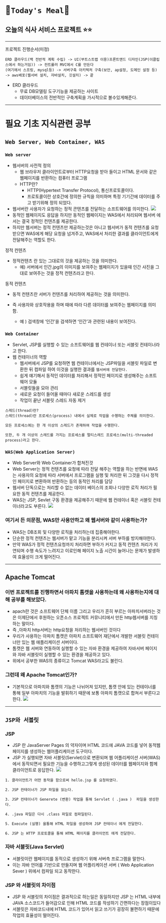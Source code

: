 # **🍔`Today's Meal`🍔**

## **오늘의 식사 서비스 프로젝트** ⭐️⭐️

---

프로젝트 진행순서(미정)

```
ERD 클라우드(백 전반적 계획 수립) -> UI(부트스트랩 이용)프론트앤드 디자인(JSP(이클립스에서 하는거임)) -> 컨트롤러 MVC에서 C를 만든다
(여기에서 스프링, mysql등) -> 서버구축 아키텍처 구축(보안, ap설정, 도메인 설정 등)
-> aws배포(웹서버 설치, 자바설치, 깃설치) -> 끝
```

- ERD 클라우드
  - 무료 DB모델링 도구기능을 제공하는 사이트
  - 데이터베이스의 전반적인 구축계획을 가시적으로 볼수있게해준다.

---

# **필요 기초 지식관련 공부**

## `Web Server, Web Container, WAS`

### `Web server`

- 웹서버의 사전적 정의
  - 웹 브라우저 클라이언트로부터 HTTP요청을 받아 들이고 HTML 문서와 같은 웹페이지를 반환하는 컴퓨터 프로그램
  - HTTP란?
    - HTTP(Hypertext Transfer Protocol), 통신프로토콜이다.
    - 프로토콜이란 상호간에 정의한 규칙을 의미하며 특정 기기간에 데이터를 주고 받기위해 정의 되었다.
- 웹서버란 사용자가 요청하는 정적 콘텐츠를 전달하는 소프트웨어를 의미한다.
  ![](https://s3.us-west-2.amazonaws.com/secure.notion-static.com/ed9d0720-7776-4f13-b13d-4be64ca2c546/%E1%84%89%E1%85%B3%E1%84%8F%E1%85%B3%E1%84%85%E1%85%B5%E1%86%AB%E1%84%89%E1%85%A3%E1%86%BA_2022-03-07_%E1%84%8B%E1%85%A9%E1%84%92%E1%85%AE_2.22.43.png?X-Amz-Algorithm=AWS4-HMAC-SHA256&X-Amz-Content-Sha256=UNSIGNED-PAYLOAD&X-Amz-Credential=AKIAT73L2G45EIPT3X45%2F20220307%2Fus-west-2%2Fs3%2Faws4_request&X-Amz-Date=20220307T052317Z&X-Amz-Expires=86400&X-Amz-Signature=1966269decc4f8313a755ba690707a9ea7ddfc95e8d5322416bd7968ef8bf6c4&X-Amz-SignedHeaders=host&response-content-disposition=filename%20%3D%22%25E1%2584%2589%25E1%2585%25B3%25E1%2584%258F%25E1%2585%25B3%25E1%2584%2585%25E1%2585%25B5%25E1%2586%25AB%25E1%2584%2589%25E1%2585%25A3%25E1%2586%25BA%25202022-03-07%2520%25E1%2584%258B%25E1%2585%25A9%25E1%2584%2592%25E1%2585%25AE%25202.22.43.png%22&x-id=GetObject)
- 동적인 웹페이지도 응답을 하지만 동적인 웹페이지는 WAS에서 처리되며 웹서버 에서는 결국 정적인 컨텐츠를 제공한다.
- 하지만 웹서버는 정적 컨텐츠만 제공하는것은 아니고 웹서버가 동적 컨텐츠를 요청 받으면 WAS에게 해당 요청을 넘겨주고, WAS에서 처리한 결과를 클라이언트에게 전달해주는 역할도 한다.

정적 컨텐츠

- 정적컨텐츠 란 있는 그대로의 것을 제공하는 것을 의미한다.
  - 예) 서버에서 인간.jpg의 이미지를 보여주는 웹페이지가 있을때 인간 사진을 그대로 보여주는 것을 정적 컨텐츠라고 한다.

동적 컨텐츠

- 동적 컨텐츠란 서버가 컨텐츠를 처리하여 제공하는 것을 의미한다.
- 즉 사용자와 상호작용을 하며 때에 따라 다른 데이터를 보여주는 웹페이지를 의미함.

  - 예 ) 검색창에 ‘인간’을 검색하면 ‘인간’과 관련된 내용이 보여진다.

### `Web Container`

- Servlet, JSP를 실행할 수 있는 소프트웨어를 웹 컨테이너 또는 서블릿 컨테이너라고 한다.
- 웹 컨테이너의 역할
  - 웹서버에서 JSP를 요청하면 웹 컨테이너에서는 JSP파일을 서블릿 파일로 변환한 뒤 컴파일 하여 이것을 실행한 결과를 `웹서버에 전달한다.`
  - 쉽게 얘기해서 동적인 데이터를 처리해서 정적인 페이지로 생성해주는 소프트웨어 모듈
  - 서블릿들을 모아 관리
  - 새로운 요청이 들어올 때마다 새로운 스레드를 생성
  - 작업이 끝난 서블릿 스레드 자동 제거

```
스레드(thread)란?
스레드(thread)란 프로세스(process) 내에서 실제로 작업을 수행하는 주체를 의미한다.

모든 프로세스에는 한 개 이상의 스레드가 존재하여 작업을 수행한다.

또한, 두 개 이상의 스레드를 가지는 프로세스를 멀티스레드 프로세스(multi-threaded process)라고 한다.
```

### `WAS(Web Application Server)`

- Web Server와 Web Container가 합쳐진것
- Web Server는 정적 컨텐츠를 요청에 따라 전달 해주는 역할을 하는 반면에 WAS는 사용자의 요청에 따라 서버에서 프로그램을 실행 및 처리한 뒤 그것을 다시 정적인 페이지로 변환하여 반환하는 등의 동적인 처리를 담당
- 웹서버 단독으로는 처리할 수 없는 데이터 베이스의 조회나 다양한 로직 처리가 필요한 동적 컨텐츠를 제공한다.
- WAS는 JSP, Sevlet 구동 환경을 제공해주기 때문에 웹 컨테이너 혹은 서블릿 컨테이너라고도 부른다.
  ![](https://s3.us-west-2.amazonaws.com/secure.notion-static.com/2c0f2599-985c-458a-bdf2-e759a05c0789/%E1%84%89%E1%85%B3%E1%84%8F%E1%85%B3%E1%84%85%E1%85%B5%E1%86%AB%E1%84%89%E1%85%A3%E1%86%BA_2022-03-07_%E1%84%8B%E1%85%A9%E1%84%92%E1%85%AE_8.25.46.png?X-Amz-Algorithm=AWS4-HMAC-SHA256&X-Amz-Content-Sha256=UNSIGNED-PAYLOAD&X-Amz-Credential=AKIAT73L2G45EIPT3X45%2F20220307%2Fus-west-2%2Fs3%2Faws4_request&X-Amz-Date=20220307T112554Z&X-Amz-Expires=86400&X-Amz-Signature=481dffc2d8891bf502ed7baedcbb59672bec40356158a6f9dee8f565cca056e1&X-Amz-SignedHeaders=host&response-content-disposition=filename%20%3D%22%25E1%2584%2589%25E1%2585%25B3%25E1%2584%258F%25E1%2585%25B3%25E1%2584%2585%25E1%2585%25B5%25E1%2586%25AB%25E1%2584%2589%25E1%2585%25A3%25E1%2586%25BA%25202022-03-07%2520%25E1%2584%258B%25E1%2585%25A9%25E1%2584%2592%25E1%2585%25AE%25208.25.46.png%22&x-id=GetObject)

### 여기서 든 의문점, WAS만 사용안하고 왜 웹서버와 같이 사용하는가?

- WAS는 DB조회 및 다양한 로직을 처리하는데 집중해야한다.
- 단순한 정적 컨텐츠는 웹서버가 맡고 기능을 분리시켜 서버 부하를 방지해야한다.
- 만약 WAS가 정적 컨텐츠요청까지 처리하면 부하가 커지고 동적 컨텐츠 처리가 지연되며 수행 속도가 느려지고 이로인해 페이지 노출 시간이 늘어나는 문제가 발생하여 효율성이 크게 떨어진다.

---

## Apache Tomcat

### 이번 프로젝트를 진행하면서 아파치 톰캣을 사용하는데 왜 사용하는지에 대해 공부를 해보았다.

- apach란 것은 소프트웨어 단체 이름 그리고 우리가 흔히 부르는 아파치서버라는 것은 이제단에서 후원하는 오픈소스 프로젝트 커뮤니티에서 만든 http웹서버를 지칭하는 말이다.
- 즉 ,아파치 http서버는 http요청을 처리하는 웹서버인 것이다
- 우리가 사용하는 아파치 톰캣은 아파치 소프트웨어 재단에서 개발한 서블릿 컨테이너만 있는 웹 애플리케이션 서버이다.
- 톰캣은 웹 서버와 연동하여 실행할 수 있는 자바 환경을 제공하여 자바서버 페이지와 자바 서블릿이 실행할 수 있는 환경을 제공하고 있다.
- 위에서 공부한 WAS의 종류이고 Tomcat WAS라고도 불린다.

### 그런데 왜 Apache Tomcat인가?

- 기본적으로 아파치와 톰캣의 기능은 나뉘어져 있지만, 톰캣 안에 있는 컨테이너를 통해 일부 아파치의 기능을 발휘하기 때문에 보통 아파치 톰캣으로 합쳐서 부른다고 한다.
  ![](https://s3.us-west-2.amazonaws.com/secure.notion-static.com/30ba04bc-f943-443a-988c-a5473c224127/%E1%84%89%E1%85%B3%E1%84%8F%E1%85%B3%E1%84%85%E1%85%B5%E1%86%AB%E1%84%89%E1%85%A3%E1%86%BA_2022-03-09_%E1%84%8B%E1%85%A9%E1%84%8C%E1%85%A5%E1%86%AB_12.11.22.png?X-Amz-Algorithm=AWS4-HMAC-SHA256&X-Amz-Content-Sha256=UNSIGNED-PAYLOAD&X-Amz-Credential=AKIAT73L2G45EIPT3X45%2F20220308%2Fus-west-2%2Fs3%2Faws4_request&X-Amz-Date=20220308T153831Z&X-Amz-Expires=86400&X-Amz-Signature=212b86dd4686b929bca70f78aa7d703557cd0df4ecb165fc8d8860cc38d1e4de&X-Amz-SignedHeaders=host&response-content-disposition=filename%20%3D%22%25E1%2584%2589%25E1%2585%25B3%25E1%2584%258F%25E1%2585%25B3%25E1%2584%2585%25E1%2585%25B5%25E1%2586%25AB%25E1%2584%2589%25E1%2585%25A3%25E1%2586%25BA%25202022-03-09%2520%25E1%2584%258B%25E1%2585%25A9%25E1%2584%258C%25E1%2585%25A5%25E1%2586%25AB%252012.11.22.png%22&x-id=GetObject)

---

## `JSP와 서블릿`

### JSP

- JSP 란 JavaServer Pages 의 약자이며 HTML 코드에 JAVA 코드를 넣어 동적웹페이지를 생성하는 웹어플리케이션 도구이다.
- JSP 가 실행되면 자바 서블릿(Servlet)으로 변환되며 웹 어플리케이션 서버(WAS)에서 동작되면서 필요한 기능을 수행하고그렇게 생성된 데이터를 웹페이지와 함께 클라이언트로 응답한다.
  ![](https://s3.us-west-2.amazonaws.com/secure.notion-static.com/0212c06f-fbc0-4504-b4fe-6de4d9f94155/%E1%84%89%E1%85%B3%E1%84%8F%E1%85%B3%E1%84%85%E1%85%B5%E1%86%AB%E1%84%89%E1%85%A3%E1%86%BA_2022-03-12_%E1%84%8B%E1%85%A9%E1%84%92%E1%85%AE_2.37.11.png?X-Amz-Algorithm=AWS4-HMAC-SHA256&X-Amz-Content-Sha256=UNSIGNED-PAYLOAD&X-Amz-Credential=AKIAT73L2G45EIPT3X45%2F20220312%2Fus-west-2%2Fs3%2Faws4_request&X-Amz-Date=20220312T053724Z&X-Amz-Expires=86400&X-Amz-Signature=9969c6a99dd44e1746b332fe9ca8c83b29bef48ee25220a526df25fe9283f597&X-Amz-SignedHeaders=host&response-content-disposition=filename%20%3D%22%25E1%2584%2589%25E1%2585%25B3%25E1%2584%258F%25E1%2585%25B3%25E1%2584%2585%25E1%2585%25B5%25E1%2586%25AB%25E1%2584%2589%25E1%2585%25A3%25E1%2586%25BA%25202022-03-12%2520%25E1%2584%258B%25E1%2585%25A9%25E1%2584%2592%25E1%2585%25AE%25202.37.11.png%22&x-id=GetObject)

```
1. 클라이언트가 어떤 동작을 함으로써 hello.jsp 를 요청하였다.

2. JSP 컨테이너가 JSP 파일을 읽는다.

3. JSP 컨테이너가 Generete (변환) 작업을 통해 Servlet ( .java )  파일을 생성한다.

4. .java 파일은 다시 .class 파일로 컴파일된다.

5. Execute (실행) 을통해 HTML 파일을 생성하여 JSP 컨테이너 에게 전달한다.

6. JSP 는 HTTP 프로토콜을 통해 HTML 페이지를 클라이언트 에게 전달한다.
```

### 자바 서블릿(Java Servlet)

- 서블릿이란 웹페이지를 동적으로 생성하기 위해 서버측 프로그램을 말한다.
- 이는 자바 언어를 기반으로 만들지며 웹 어플리케이션 서버 ( Web Application Sever ) 위에서 컴파일 되고 동작한다.

### JSP 와 서블릿의 차이점

- JSP 와 서블릿의 차이점은 결과적으로 하는일은 동일하지만 JSP 는 HTML 내부에 JAVA 소스코드가 들어감으로 인해 HTML 코드를 작성하기 간편하다는 장점이있다
- 서블릿은 자바코드내에 HTML 코드가 있어서 읽고 쓰기가 굉장히 불편하기 때문에 작업의 효율성이 떨어진다.
